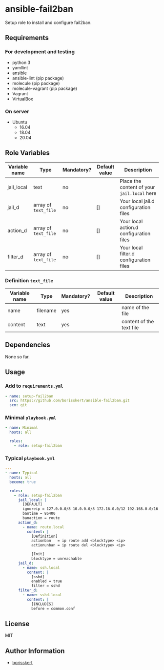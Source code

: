 # ansible-fail2ban

Setup role to install and configure fail2ban.

## Requirements

### For development and testing

* python 3
* yamllint
* ansible
* ansible-lint (pip package)
* molecule (pip package)
* molecule-vagrant (pip package)
* Vagrant
* VirtualBox

### On server

* Ubuntu
  * 16.04
  * 18.04
  * 20.04

## Role Variables

| Variable name  | Type  | Mandatory?  | Default value             | Description |
|----------------|-------|-------------|---------------------------|-------------|
| jail_local     | text  | no          |                           | Place the content of your `jail.local` here |
| jail_d         | array of `text_file` | no | []                  | Your local jail.d configuration files       |
| action_d       | array of `text_file` | no | []                  | Your local action.d configuration files     |
| filter_d       | array of `text_file` | no | []                  | Your local filter.d configuration files     |

### Definition `text_file`

| Variable name  | Type  | Mandatory?  | Default value | Description |
|----------------|-------|-------------|---------------|-------------|
| name           | filename | yes      |               | name of the file |
| content        | text     | yes      |               | content of the text file |

## Dependencies

None so far.

## Usage

### Add to `requirements.yml`

```yaml
- name: setup-fail2ban
  src: https://github.com/borisskert/ansible-fail2ban.git
  scm: git
```

### Minimal `playbook.yml`

```yaml
- name: Minimal
  hosts: all

  roles:
    - role: setup-fail2ban
```

### Typical `playbook.yml`

```yaml
---
- name: Typical
  hosts: all
  become: true

  roles:
    - role: setup-fail2ban
      jail_local: |
        [DEFAULT]
        ignoreip = 127.0.0.0/8 10.0.0.0/8 172.16.0.0/12 192.168.0.0/16
        bantime = 86400
        banaction = route
      action_d:
        - name: route.local
          content: |
            [Definition]
            actionban   = ip route add <blocktype> <ip>
            actionunban = ip route del <blocktype> <ip>

            [Init]
            blocktype = unreachable
      jail_d:
        - name: ssh.local
          content: |
            [sshd]
            enabled = true
            filter = sshd
      filter_d:
        - name: sshd.local
          content: |
            [INCLUDES]
            before = common.conf
```

## License

MIT

## Author Information

* [borisskert](https://github.com/borisskert)
